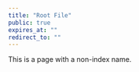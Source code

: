 ```yaml
---
title: "Root File"
public: true
expires_at: ""
redirect_to: ""
---
```


This is a page with a non-index name.
